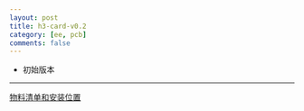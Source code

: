 ```yaml
---
layout: post
title: h3-card-v0.2
category: [ee, pcb]
comments: false
---
```




- 初始版本

---

[物料清单和安装位置](/static/KiCAD-20200525-h3-card-v0.2/bom/ibom.html)

